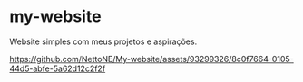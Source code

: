 # my-website
Website simples com meus projetos e aspirações. 

https://github.com/NettoNE/My-website/assets/93299326/8c0f7664-0105-44d5-abfe-5a62d12c2f2f



